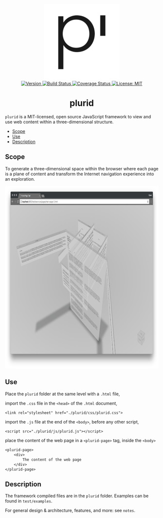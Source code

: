 <p align="center">
    <img src="https://raw.githubusercontent.com/plurid/plurid/master/docs/identity/plurid-logo.png" height="250px">
    <br />
    <a target="_blank" href="https://www.npmjs.com/package/plurid">
        <img src="https://img.shields.io/npm/v/plurid.svg?logo=npm&colorB=1380C3&style=for-the-badge" alt="Version">
    </a>
    <a target="_blank" href="https://travis-ci.org/plurid/plurid">
        <img src="https://img.shields.io/travis/plurid/plurid.svg?logo=travis&colorB=1380C3&style=for-the-badge" alt="Build Status">
    </a>
    <a target="_blank" href="https://coveralls.io/github/plurid/plurid?branch=master">
        <img src="https://img.shields.io/coveralls/github/plurid/plurid/master.svg?colorB=1380C3&style=for-the-badge" alt="Coverage Status">
    </a>
    <a target="_blank" href="https://github.com/plurid/plurid/blob/master/LICENSE">
        <img src="https://img.shields.io/badge/license-MIT-blue.svg?colorB=1380C3&style=for-the-badge" alt="License: MIT">
    </a>
</p>



<h1 align="center">
    plurid
</h1>


`plurid` is a MIT-licensed, open source JavaScript framework to view and use web content within a three-dimensional structure.


+ [Scope](#scope)
+ [Use](#use)
+ [Description](#description)



## Scope

To generate a three-dimensional space within the browser where each page is a plane of content and transform the Internet navigation experience into an exploration.

<img src="https://raw.githubusercontent.com/plurid/plurid/master/docs/images/10-dawn.png" height="600px">



## Use

Place the `plurid` folder at the same level with a `.html` file,

import the `.css` file in the `<head>` of the `.html` document,

    <link rel="stylesheet" href="./plurid/css/plurid.css">

import the `.js` file at the end of the `<body>`, before any other script,

    <script src="./plurid/js/plurid.js"></script>

place the content of the web page in a `<plurid-page>` tag, inside the `<body>`

    <plurid-page>
        <div>
            The content of the web page
        </div>
    </plurid-page>



## Description

The framework compiled files are in the `plurid` folder. Examples can be found in `test/examples`.

For general design & architecture, features, and more: see `notes`.
